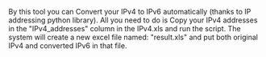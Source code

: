 By this tool you can Convert your IPv4 to IPv6 automatically (thanks to IP addressing python library).
All you need to do is Copy your IPv4 addresses in the "IPv4_addresses" column in the IPv4.xls and run the script.
The system will create a new excel file named: "result.xls" and put both original IPv4 and converted IPv6 in that file.
